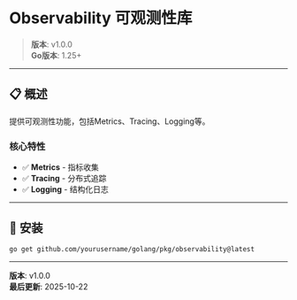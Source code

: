 # Observability 可观测性库

> **版本**: v1.0.0  
> **Go版本**: 1.25+

---

## 📋 概述

提供可观测性功能，包括Metrics、Tracing、Logging等。

### 核心特性

- ✅ **Metrics** - 指标收集
- ✅ **Tracing** - 分布式追踪
- ✅ **Logging** - 结构化日志

---

## 🚀 安装

```bash
go get github.com/yourusername/golang/pkg/observability@latest
```

---

**版本**: v1.0.0  
**最后更新**: 2025-10-22

